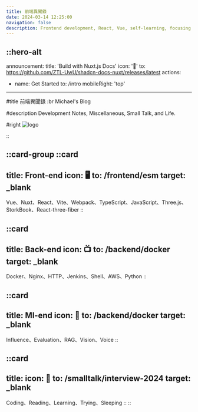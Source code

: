 ```yaml
---
title: 前端異聞錄
date: 2024-03-14 12:25:00
navigation: false
description: Frontend development, React, Vue, self-learning, focusing on 3D modules, AI, data visualization, and data analysis exploration, supporting web design and career transition.
---
```


::hero-alt
---
announcement:
  title: 'Build with Nuxt.js Docs'
  icon: '🎉'
  to: https://github.com/ZTL-UwU/shadcn-docs-nuxt/releases/latest
actions:
  - name: Get Started
    to: /intro
mobileRight: 'top'
---

#title
前端異聞錄 :br Michael's Blog

#description
Development Notes, Miscellaneous, Small Talk, and Life.

#right
![logo](/logo.jpg)

::

::card-group
  ::card
  ---
  title: Front-end
  icon: 🖥
  to: /frontend/esm
  target: _blank
  ---
  Vue、Nuxt、React、Vite、Webpack、TypeScript、JavaScript、Three.js、StorkBook、React-three-fiber
  ::

  ::card
  ---
  title: Back-end
  icon: 📺
  to: /backend/docker
  target: _blank
  ---
  Docker、Nginx、HTTP、Jenkins、Shell、AWS、Python
  ::

  ::card
  ---
  title: Ml-end
  icon: 🤖
  to: /backend/docker
  target: _blank
  ---
  Influence、Evaluation、RAG、Vision、Voice
  ::

  ::card
  ---
  title:
  icon: 🍺
  to: /smalltalk/interview-2024
  target: _blank
  ---
  Coding、Reading、Learning、Trying、Sleeping
  ::
::
